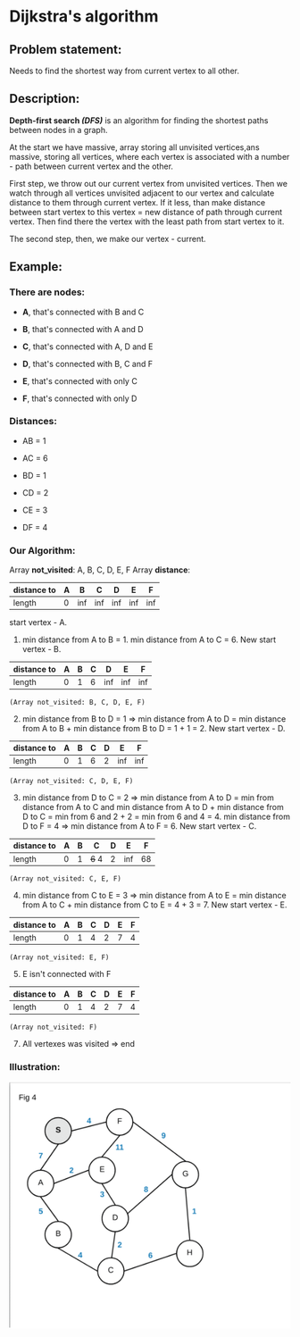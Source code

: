 # Dijkstra's algorithm

## Problem statement:

Needs to find the shortest way from current vertex to all other.

## Description:

**Depth-first search _(DFS)_**  is an algorithm for finding the shortest paths between nodes in a graph.

At the start we have massive, array storing all unvisited vertices,ans massive, storing all vertices, where each vertex is associated with a number - path between current vertex and the other.

First step, we throw out our current vertex from unvisited vertices. Then we watch through all vertices unvisited adjacent to our vertex and calculate distance to them through current vertex. If it less, than make distance between start vertex to this vertex = new distance of path through current vertex. Then find there the vertex with the least path from start vertex to it.

The second step, then, we make our vertex - current. 

## Example:

### There are nodes: 
- **A**, that's connected with B and C

- **B**, that's connected with A and D

- **C**, that's connected with A, D and E

- **D**, that's connected with B, C and F

- **E**, that's connected with only C

- **F**, that's connected with only D

### Distances:
- AB = 1

- AC = 6

- BD = 1

- CD = 2

- CE = 3

- DF = 4
### Our Algorithm:

Array **not_visited**: A, B, C, D, E, F 
Array **distance**:

distance to | A | B | C | D | E | F
--- | --- | --- | --- | --- | --- | ---
length | 0 | inf | inf | inf | inf | inf

start vertex - A.
1. min distance from A to B = 1. min distance from A to C = 6. New start vertex - B.

distance to | A | B | C | D | E | F
--- | --- | --- | --- | --- | --- | ---
length | 0 | 1 | 6 | inf | inf | inf
```
(Array not_visited: B, C, D, E, F)
```
2. min distance from B to D = 1 => min distance from A to D = min distance from A to B + min distance from B to D = 1 + 1 = 2. New start vertex - D.

distance to | A | B | C | D | E | F
--- | --- | --- | --- | --- | --- | ---
length | 0 | 1 | 6 | 2 | inf | inf
```
(Array not_visited: C, D, E, F)
```
3. min distance from D to C = 2 => min distance from A to D = min from distance from A to C and min distance from A to D + min distance from D to C = min from 6 and 2 + 2 = min from 6 and 4 = 4. min distance from D to F = 4 => min distance from A to F = 6. New start vertex - C.

distance to | A | B | C | D | E | F
--- | --- | --- | --- | --- | --- | ---
length | 0 | 1 | ~~6~~ 4 | 2 | inf |68
```
(Array not_visited: C, E, F)
```
4. min distance from C to E = 3 => min distance from A to E = min distance from A to C + min distance from C to E = 4 + 3 = 7. New start vertex - E.

distance to | A | B | C | D | E | F
--- | --- | --- | --- | --- | --- | ---
length | 0 | 1 | 4 | 2 | 7 | 4
```
(Array not_visited: E, F)
```
5. E isn't connected with F

distance to | A | B | C | D | E | F
--- | --- | --- | --- | --- | --- | ---
length | 0 | 1 | 4 | 2 | 7 | 4
```
(Array not_visited: F)
```
7. All vertexes was visited => end


### Illustration:

![alt text](https://github.com/RuS2m/CODE/blob/master/Dijkstra/Dijkstra.gif)

